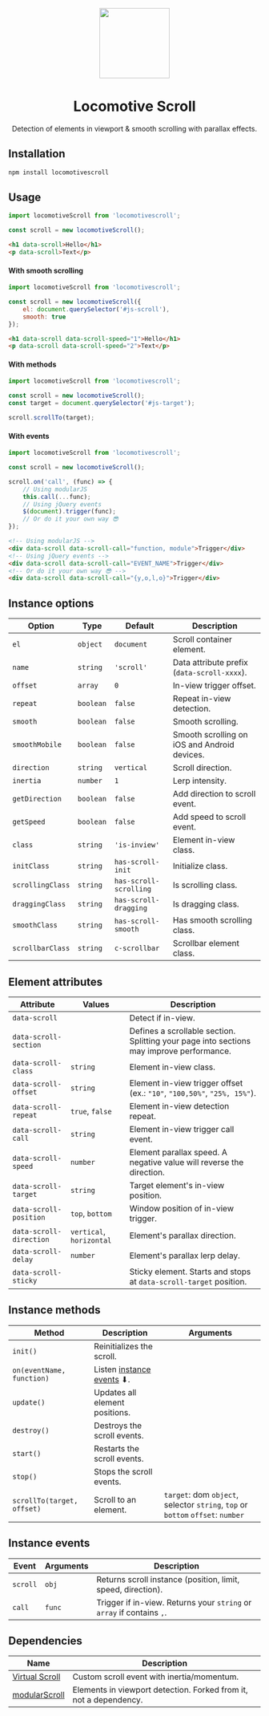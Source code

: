 <p align="center">
    <a href="https://github.com/locomotivemtl/locomotive-boilerplate">
        <img src="https://user-images.githubusercontent.com/4596862/58807621-67aeec00-85e6-11e9-8e3a-3fe4123ee76c.png" height="140">
    </a>
</p>
<h1 align="center">Locomotive Scroll</h1>
<p align="center">Detection of elements in viewport & smooth scrolling with parallax effects.</p>

## Installation
```sh
npm install locomotivescroll
```

## Usage
```js
import locomotiveScroll from 'locomotivescroll';

const scroll = new locomotiveScroll();
```
```html
<h1 data-scroll>Hello</h1>
<p data-scroll>Text</p>
```

#### With smooth scrolling
```js
import locomotiveScroll from 'locomotivescroll';

const scroll = new locomotiveScroll({
    el: document.querySelector('#js-scroll'),
    smooth: true
});
```
```html
<h1 data-scroll data-scroll-speed="1">Hello</h1>
<p data-scroll data-scroll-speed="2">Text</p>
```

#### With methods
```js
import locomotiveScroll from 'locomotivescroll';

const scroll = new locomotiveScroll();
const target = document.querySelector('#js-target');

scroll.scrollTo(target);
```

#### With events
```js
import locomotiveScroll from 'locomotivescroll';

const scroll = new locomotiveScroll();

scroll.on('call', (func) => {
    // Using modularJS
    this.call(...func);
    // Using jQuery events
    $(document).trigger(func);
    // Or do it your own way 😎
});
```
```html
<!-- Using modularJS -->
<div data-scroll data-scroll-call="function, module">Trigger</div>
<!-- Using jQuery events -->
<div data-scroll data-scroll-call="EVENT_NAME">Trigger</div>
<!-- Or do it your own way 😎 -->
<div data-scroll data-scroll-call="{y,o,l,o}">Trigger</div>
```

## Instance options
| Option | Type | Default | Description |
| ------ | ---- | ------- | ----------- |
| `el` | `object` | `document` | Scroll container element. |
| `name` | `string` | `'scroll'` | Data attribute prefix (`data-scroll-xxxx`). |
| `offset` | `array` | `0` | In-view trigger offset. |
| `repeat` | `boolean` | `false` | Repeat in-view detection. |
| `smooth` | `boolean` | `false` | Smooth scrolling. |
| `smoothMobile` | `boolean` | `false` | Smooth scrolling on iOS and Android devices. |
| `direction` | `string` | `vertical` | Scroll direction. |
| `inertia` | `number` | `1` | Lerp intensity. |
| `getDirection` | `boolean` | `false` | Add direction to scroll event. |
| `getSpeed` | `boolean` | `false` | Add speed to scroll event. |
| `class` | `string` | `'is-inview'` | Element in-view class. |
| `initClass` | `string` | `has-scroll-init` | Initialize class. |
| `scrollingClass` | `string` | `has-scroll-scrolling` | Is scrolling class. |
| `draggingClass` | `string` | `has-scroll-dragging` | Is dragging class. |
| `smoothClass` | `string` | `has-scroll-smooth` | Has smooth scrolling class. |
| `scrollbarClass` | `string` | `c-scrollbar` | Scrollbar element class. |

## Element attributes
| Attribute | Values | Description |
| --------- | ------ | ----------- |
| `data-scroll` |  | Detect if in-view. |
| `data-scroll-section` |  | Defines a scrollable section. Splitting your page into sections may improve performance. |
| `data-scroll-class` | `string` | Element in-view class. |
| `data-scroll-offset` | `string` | Element in-view trigger offset (ex.: `"10"`, `"100,50%"`, `"25%, 15%"`). |
| `data-scroll-repeat` | `true`, `false` | Element in-view detection repeat. |
| `data-scroll-call` | `string` | Element in-view trigger call event. |
| `data-scroll-speed` | `number` | Element parallax speed. A negative value will reverse the direction. |
| `data-scroll-target` | `string` | Target element's in-view position. |
| `data-scroll-position` | `top`, `bottom` | Window position of in-view trigger. |
| `data-scroll-direction` | `vertical`, `horizontal` | Element's parallax direction. |
| `data-scroll-delay` | `number` | Element's parallax lerp delay. |
| `data-scroll-sticky` |  | Sticky element. Starts and stops at `data-scroll-target` position. |

## Instance methods
| Method | Description | Arguments |
| ------ | ----------- | --------- |
| `init()` | Reinitializes the scroll. | |
| `on(eventName, function)` | Listen [instance events] ⬇. | |
| `update()` | Updates all element positions.  | |
| `destroy()` | Destroys the scroll events. | |
| `start()` | Restarts the scroll events. | |
| `stop()` | Stops the scroll events. | |
| `scrollTo(target, offset)` | Scroll to an element. | `target`: dom `object`, selector `string`, `top` or `bottom`  `offset`: `number` |

## Instance events
| Event | Arguments | Description |
| ----- | --------- | ----------- |
| `scroll` | `obj` | Returns scroll instance (position, limit, speed, direction). |
| `call` | `func` | Trigger if in-view. Returns your `string` or `array` if contains `,`. |

## Dependencies
| Name | Description |
| ---- | ----------- |
| [Virtual Scroll] | Custom scroll event with inertia/momentum. |
| [modularScroll] | Elements in viewport detection. Forked from it, not a dependency. |

[instance events]: #instance-events
[Virtual Scroll]: https://github.com/ayamflow/virtual-scroll
[modularScroll]:  https://github.com/modularorg/modularscroll
